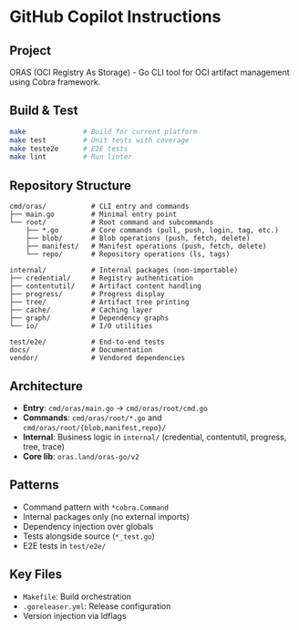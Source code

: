 # GitHub Copilot Instructions

## Project
ORAS (OCI Registry As Storage) - Go CLI tool for OCI artifact management using Cobra framework.

## Build & Test
```bash
make              # Build for current platform
make test         # Unit tests with coverage
make teste2e      # E2E tests
make lint         # Run linter
```

## Repository Structure
```
cmd/oras/           # CLI entry and commands
├── main.go         # Minimal entry point
└── root/           # Root command and subcommands
    ├── *.go        # Core commands (pull, push, login, tag, etc.)
    ├── blob/       # Blob operations (push, fetch, delete)
    ├── manifest/   # Manifest operations (push, fetch, delete)
    └── repo/       # Repository operations (ls, tags)

internal/           # Internal packages (non-importable)
├── credential/     # Registry authentication
├── contentutil/    # Artifact content handling
├── progress/       # Progress display
├── tree/           # Artifact tree printing
├── cache/          # Caching layer
├── graph/          # Dependency graphs
└── io/             # I/O utilities

test/e2e/           # End-to-end tests
docs/               # Documentation
vendor/             # Vendored dependencies
```

## Architecture
- **Entry**: `cmd/oras/main.go` → `cmd/oras/root/cmd.go`
- **Commands**: `cmd/oras/root/*.go` and `cmd/oras/root/{blob,manifest,repo}/`
- **Internal**: Business logic in `internal/` (credential, contentutil, progress, tree, trace)
- **Core lib**: `oras.land/oras-go/v2`

## Patterns
- Command pattern with `*cobra.Command`
- Internal packages only (no external imports)
- Dependency injection over globals
- Tests alongside source (`*_test.go`)
- E2E tests in `test/e2e/`

## Key Files
- `Makefile`: Build orchestration
- `.goreleaser.yml`: Release configuration
- Version injection via ldflags
